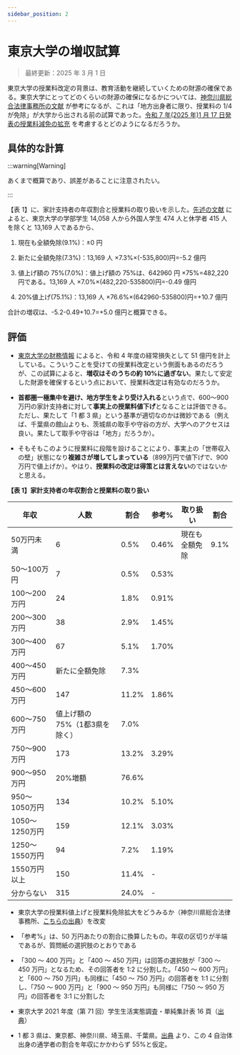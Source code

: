 ```yaml
---
sidebar_position: 2
---
```


# 東京大学の増収試算

> 最終更新：2025 年 3 月 1 日

東京大学の授業料改定の背景は、教育活動を継続していくための財源の確保である。東京大学にとってどのくらいの財源の確保になるかについては、[神奈川県総合法律事務所の文献](https://kanasou-law.com/202501nishikawa/) が参考になるが、これは「地方出身者に限り、授業料の 1/4 が免除」が大学から出される前の試算であった。[令和 7 年(2025 年)1 月 17 日発表の授業料減免の拡充](https://www.u-tokyo.ac.jp/content/400254993.pdf) を考慮するとどのようになるだろうか。

## 具体的な計算

:::warning[Warning]

あくまで概算であり、誤差があることに注意されたい。

:::

【表 1】に、家計支持者の年収割合と授業料の取り扱いを示した。[先述の文献](https://kanasou-law.com/202501nishikawa/) によると、東京大学の学部学生 14,058 人から外国人学生 474 人と休学者 415 人を除くと 13,169 人であるから、

1. 現在も全額免除(9.1%)：±0 円

2. 新たに全額免除(7.3%)：13,169 人 ×7.3%×(-535,800)円=-5.2 億円

3. 値上げ額の 75%(7.0%)：値上げ額の 75%は、642960 円 ×75%=482,220 円である。13,169 人 ×7.0%×(482,220-535800)円=-0.49 億円

4. 20%値上げ(75.1%)：13,169 人 ×76.6%×(642960-535800)円=+10.7 億円

合計の増収は、-5.2-0.49+10.7=+5.0 億円と概算できる。

## 評価

- [東京大学の財務情報](https://www.u-tokyo.ac.jp/ja/about/public-info/b06.html) によると、令和 4 年度の経常損失として 51 億円を計上している。こういうことを受けての授業料改定という側面もあるのだろうが、この試算によると、**増収はそのうちの約 10%に過ぎない**。果たして安定した財源を確保するという点において、授業料改定は有効なのだろうか。

- **首都圏一極集中を避け、地方学生をより受け入れる**という点で、600〜900 万円の家計支持者に対して**事実上の授業料値下げ**となることは評価できる。ただし、果たして「1 都 3 県」という基準が適切なのかは微妙である（例えば、千葉県の館山よりも、茨城県の取手や守谷の方が、大学へのアクセスは良い。果たして取手や守谷は「地方」だろうか）。

- そもそもこのように授業料に段階を設けることにより、事実上の「世帯収入の壁」状態になり**複雑さが増してしまっている**（899万円で値下げで、900万円で値上げか）。やはり、**授業料の改定は得策とは言えない**のではないかと思える。

**【表 1】家計支持者の年収割合と授業料の取り扱い**

<table>
    <thead>
        <tr>
            <th>年収</th>
            <th>人数</th>
            <th>割合</th>
            <th>参考%</th>
            <th>取り扱い</th>
            <th>割合</th>
        </tr>
    </thead>
    <tbody>
        <tr>
            <td>50万円未満</td>
            <td>6</td>
            <td>0.5%</td>
            <td>0.46%</td>
            <td rowSpan={5}>現在も全額免除</td>
            <td rowSpan={5}>9.1%</td>
        </tr>
        <tr><td>50～100万円</td><td>7</td><td>0.5%</td><td>0.53%</td></tr>
        <tr><td>100～200万円</td><td>24</td><td>1.8%</td><td>0.91%</td></tr>
        <tr><td>200～300万円</td><td>38</td><td>2.9%</td><td>1.45%</td></tr>
        <tr>
            <td>300～400万円</td>
            <td rowSpan={2} style={{ textAlign: "center" }}>67</td>
            <td rowSpan={2} style={{ textAlign: "center" }}>5.1%</td>
            <td rowSpan={2} style={{ textAlign: "center" }}>1.70%</td>
        </tr>
        <tr>
            <td>400～450万円</td>
            <td rowSpan={2}>新たに全額免除</td>
            <td rowSpan={2}>7.3%</td>
        </tr>
        <tr>
            <td>450～600万円</td>
            <td rowSpan={2} style={{ textAlign: "center" }}>147</td>
            <td rowSpan={2} style={{ textAlign: "center" }}>11.2%</td>
            <td rowSpan={2} style={{ textAlign: "center" }}>1.86%</td>
        </tr>
        <tr><td>600～750万円</td><td rowSpan={2}>値上げ額の75%（1都3県を除く）</td>
            <td rowSpan={2}>7.0%</td></tr>
        <tr>
            <td>750～900万円</td>
            <td rowSpan={2} style={{ textAlign: "center" }}>173</td>
            <td rowSpan={2} style={{ textAlign: "center" }}>13.2%</td>
            <td rowSpan={2} style={{ textAlign: "center" }}>3.29%</td>
        </tr>
        <tr>
            <td>900～950万円</td>
            <td rowSpan={6}>20%増額</td>
            <td rowSpan={6}>76.6%</td>
        </tr>
        <tr>
            <td>950～1050万円</td><td>134</td><td>10.2%</td><td>5.10%</td>
        </tr>
        <tr><td>1050〜1250万円</td><td>159</td><td>12.1%</td><td>3.03%</td></tr>
        <tr><td>1250〜1550万円</td><td>94</td><td>7.2%</td><td>1.19%</td></tr>
        <tr><td>1550万円以上</td><td>150</td><td>11.4%</td><td>-</td></tr>
        <tr><td>分からない</td><td>315</td><td>24.0%</td><td>-</td></tr>
    </tbody>
</table>

- 東京大学の授業料値上げと授業料免除拡大をどうみるか（神奈川県総合法律事務所、[こちらの出典](https://kanasou-law.com/202501nishikawa/)）を改変

- 「参考%」は、50 万円あたりの割合に換算したもの。年収の区切りが半端であるが、質問紙の選択肢のとおりである
- 「300 ～ 400 万円」と「400 ～ 450 万円」は回答の選択肢が「300 ～ 450 万円」となるため、その回答者を 1:2 に分割した。「450 ～ 600 万円」と「600 ～ 750 万円」も同様に「450 ～ 750 万円」の回答者を 1:1 に分割し、「750 〜 900 万円」と「900 〜 950 万円」も同様に「750 〜 950 万円」の回答者を 3:1 に分割した
- 東京大学 2021 年度（第 71 回）学生生活実態調査・単純集計表 16 頁（[出典](https://www.u-tokyo.ac.jp/content/400208671.pdf)）
- 1 都 3 県は、東京都、神奈川県、埼玉県、千葉県。[出典](https://saitama-dame.hatenablog.com/entry/2024/04/15/012118) より、この 4 自治体出身の通学者の割合を年収にかかわらず 55%と仮定。
